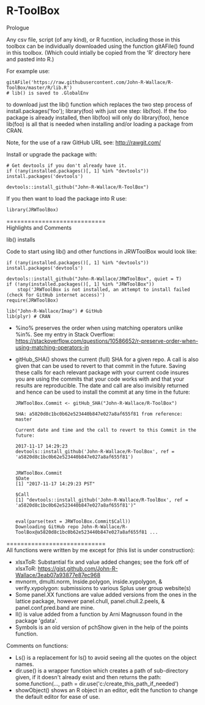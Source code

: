 R-ToolBox
============================

Prologue

Any csv file, script (of any kind), or R fucntion, including those in this toolbox can be individually downloaded using the function gitAFile() found in this toolbox. (Which could intially be copied from the 'R' directory here and pasted into R.)

For example use:

    gitAFile('https://raw.githubusercontent.com/John-R-Wallace/R-ToolBox/master/R/lib.R') 
    # lib() is saved to .GlobalEnv

to download just the lib() function which replaces the two step process of install.packages('foo'); library(foo) with just one step: lib(foo).  If the foo package is already installed, then lib(foo) will only do library(foo), hence lib(foo) is all that is needed when installing and/or loading a package from CRAN.

Note, for the use of a raw GitHub URL see: http://rawgit.com/

Install or upgrade the package with:

    # Get devtools if you don't already have it.
    if (!any(installed.packages()[, 1] %in% "devtools"))  install.packages('devtools')  
    
    devtools::install_github("John-R-Wallace/R-ToolBox")

If you then want to load the package into R use:

    library(JRWToolBox)    

============================   
Highlights and Comments

lib() installs 

Code to start using lib() and other functions in JRWToolBox would look like:

    if (!any(installed.packages()[, 1] %in% "devtools"))  install.packages('devtools')  
	
	devtools::install_github("John-R-Wallace/JRWToolBox", quiet = T)
	if (!any(installed.packages()[, 1] %in% "JRWToolBox"))
	    stop('JRWToolBox is not installed, an attempt to install failed (check for GitHub internet access)')
    require(JRWToolBox)
     
    lib("John-R-Wallace/Imap") # GitHub
    lib(plyr) # CRAN

- %ino% preserves the order when using matching operators unlike %in%.  See my entry in Stack Overflow:
https://stackoverflow.com/questions/10586652/r-preserve-order-when-using-matching-operators-in


- gitHub_SHA() shows the current (full) SHA for a given repo.  A call is also given that can be used to revert to that commit in the future. Saving these calls for each relevant package with your current code insures you are using the commits that your code works with and that your results are reproducible. The date and call are also invisibly returned and hence can be used to install the commit at any time in the future:
      
      JRWToolBox.Commit <- gitHub_SHA("John-R-Wallace/R-ToolBox")

      SHA: a5820d8c1bc0b62e523440b847e027a8af655f81 from reference: master

      Current date and time and the call to revert to this Commit in the future:

      2017-11-17 14:29:23
      devtools::install_github('John-R-Wallace/R-ToolBox', ref = 'a5820d8c1bc0b62e523440b847e027a8af655f81')


      JRWToolBox.Commit
      $Date
      [1] "2017-11-17 14:29:23 PST"

      $Call
      [1] "devtools::install_github('John-R-Wallace/R-ToolBox', ref = 'a5820d8c1bc0b62e523440b847e027a8af655f81')"


      eval(parse(text = JRWToolBox.Commit$Call))
      Downloading GitHub repo John-R-Wallace/R-ToolBox@a5820d8c1bc0b62e523440b847e027a8af655f81 ...
      

============================   
All functions were written by me except for (this list is under construction):

- xlsxToR: Substantial fix and value added changes; see the fork off of xlsxToR: https://gist.github.com/John-R-Wallace/3eab07a93877e87ec968
- mvnorm, dmulti.norm, Inside.polygon, inside.xypolygon, & verify.xypolygon: submissions to various Splus user group website(s)
- Some panel.XX functions are value added versions from the ones in the lattice package, however panel.chull, panel.chull.2.peels, & panel.conf.pred.band are mine.
- ll() is value added from a function by Arni Magnusson found in the package 'gdata'.
- Symbols is an old version of pchShow given in the help of the points function.
 
   
Comments on functions:

- Ls() is a replacement for ls() to avoid seeing all the quotes on the object names.
- dir.use() is a wrapper function which creates a path of sub-directory given, if it doesn't already exist and then returns the      path: some.function(..., path = dir.use('c:/create_this_path_if_needed')
- showObject() shows an R object in an editor, edit the function to change the default editor for ease of use.
